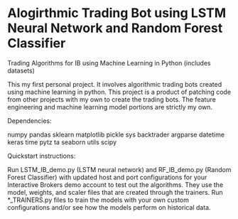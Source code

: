 # Alogirthmic Trading Bot using LSTM Neural Network and Random Forest Classifier
 Trading Algorithms for IB using Machine Learning in Python (includes datasets)

This my first personal project. It involves algorithmic trading bots created using machine learning in python. This project is a product of patching code from other projects with my own to create the trading bots. The feature engineering and machine learning model portions are strictly my own.
 
Dependencies:

numpy
pandas
sklearn
matplotlib
pickle
sys
backtrader
argparse
datetime
keras
time
pytz
ta
seaborn
utils
scipy

Quickstart instructions:
 
Run LSTM_IB_demo.py (LSTM neural network) and RF_IB_demo.py (Random Forest Classifier) with updated host and port configurations for your Interactive Brokers demo account to test out the algorithms. They use the model, weights, and scaler files that are created through the trainers. Run *_TRAINERS.py files to train the models with your own custom configurations and/or see how the models perform on historical data.


